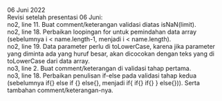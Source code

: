06 Juni 2022  
Revisi setelah presentasi 06 Juni:  
no2, line 11. Buat comment/keterangan validasi diatas isNaN(limit).  
no2, line 18. Perbaikan loopingan for untuk pemindahan data array (sebelumnya i < name.length-1, menjadi i < name.length).  
no2, line 19. Data parameter perlu di toLowerCase, karena  jika parameter yang diminta ada yang huruf besar, akan dicocokan dengan teks yang di toLowerCase dari data array.  
no3, line 2. Buat comment/keterangan di validasi tahap pertama.  
no3, line 18. Perbaikan penulisan if-else pada validasi tahap kedua (sebelumnya if{} else if {} else{}, menjadi if{ if{} if{} } else{})). Serta tambahan comment/keterangan-nya.
